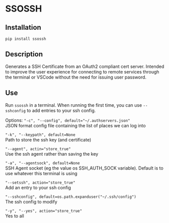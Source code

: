 # SSOSSH

## Installation
`pip install ssossh`

## Description
Generates a SSH Certificate from an OAuth2 compliant cert server.
Intended to improve the user experience for connecting to remote services through the terminal or VSCode without the need for issuing user password.

## Use
Run `ssossh` in a terminal.
When running the first time, you can use `--sshconfig` to add entries to your ssh config.

Options:
`"-c", "--config", default="~/.authservers.json"`  
JSON format config file containing the list of places we can log into

`"-k", "--keypath", default=None`  
Path to store the ssh key (and certificate)

`"--agent", actin="store_true"`  
Use the ssh agent rather than saving the key

`"-a", "--agentsock", default=None`  
SSH Agent socket (eg the value os SSH_AUTH_SOCK variable). Default is to use whatever this terminal is using

`"--setssh", action="store_true"`  
Add an entry to your ssh config

`"--sshconfig", default=os.path.expanduser("~/.ssh/config")`  
The ssh config to modify

`"-y", "--yes", action="store_true"`  
Yes to all

